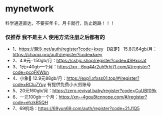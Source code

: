 # mynetwork
科学通道直达，不要买年卡，月卡就行，防止跑路！！！

### 仅推荐 我不是主人 使用方法注册之后都有的

- 1、https://潮汐.net/auth/register?code=kxey
    【稳定】 15.8元64gb/月：https://chaoxi.pro/auth/register?code=kxey
- 2、4.9元=150gb/月：https://cshjc.shop/register?code=4SHxcsat
- 3、1元=40gb一个月：https://xn--6nq44r2uh9rhj7f.com/#/register?code=pcqFKWbn
- 4、小象🐘 12.9元88gb/月：https://exp1.xfxss01.top/#/register?code=BClu7Yuy 有提供免费小火煎账号
- 5、20元160gb/月：https://zero.revival.baby/register?code=CuUBf09k
- 6、一元100gb一个月：https://xn--4gqu8tcnnope.com/#/register?code=ehzkB5QH
- 7、69机场：https://69yun69.com/auth/register?code=21J1Q5
